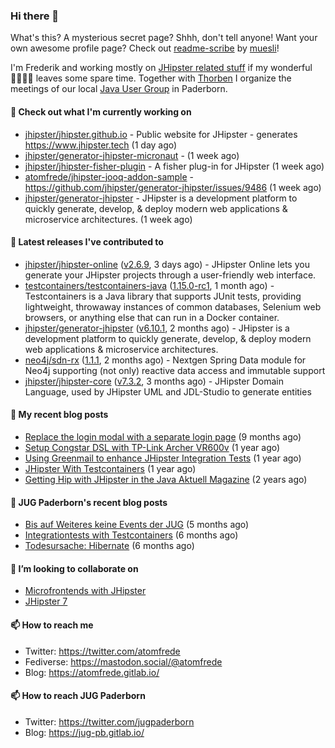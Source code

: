 ### Hi there 👋

What's this? A mysterious secret page? Shhh, don't tell anyone!
Want your own awesome profile page? Check out [readme-scribe](https://github.com/muesli/readme-scribe) by [muesli](https://github.com/muesli)!

I'm Frederik and working mostly on [JHipster related stuff](https://github.com/jhipster/) if my wonderful 👨‍👩‍👧‍👦 leaves some spare time.
Together with [Thorben](https://github.com/thjanssen) I organize the meetings of our local [Java User Group](https://github.com/jugpaderborn) in Paderborn.

#### 👷 Check out what I'm currently working on

- [jhipster/jhipster.github.io](https://github.com/jhipster/jhipster.github.io) - Public website for JHipster - generates https://www.jhipster.tech (1 day ago)
- [jhipster/generator-jhipster-micronaut](https://github.com/jhipster/generator-jhipster-micronaut) -  (1 week ago)
- [jhipster/jhipster-fisher-plugin](https://github.com/jhipster/jhipster-fisher-plugin) - A fisher plug-in for JHipster (1 week ago)
- [atomfrede/jhipster-jooq-addon-sample](https://github.com/atomfrede/jhipster-jooq-addon-sample) - https://github.com/jhipster/generator-jhipster/issues/9486 (1 week ago)
- [jhipster/generator-jhipster](https://github.com/jhipster/generator-jhipster) - JHipster is a development platform to quickly generate, develop, &amp; deploy modern web applications &amp; microservice architectures. (1 week ago)

#### 🔭 Latest releases I've contributed to

- [jhipster/jhipster-online](https://github.com/jhipster/jhipster-online) ([v2.6.9](https://github.com/jhipster/jhipster-online/releases/tag/v2.6.9), 3 days ago) - JHipster Online lets you generate your JHipster projects through a user-friendly web interface. 
- [testcontainers/testcontainers-java](https://github.com/testcontainers/testcontainers-java) ([1.15.0-rc1](https://github.com/testcontainers/testcontainers-java/releases/tag/1.15.0-rc1), 1 month ago) - Testcontainers is a Java library that supports JUnit tests, providing lightweight, throwaway instances of common databases, Selenium web browsers, or anything else that can run in a Docker container.
- [jhipster/generator-jhipster](https://github.com/jhipster/generator-jhipster) ([v6.10.1](https://github.com/jhipster/generator-jhipster/releases/tag/v6.10.1), 2 months ago) - JHipster is a development platform to quickly generate, develop, &amp; deploy modern web applications &amp; microservice architectures.
- [neo4j/sdn-rx](https://github.com/neo4j/sdn-rx) ([1.1.1](https://github.com/neo4j/sdn-rx/releases/tag/1.1.1), 2 months ago) - Nextgen Spring Data module for Neo4j supporting (not only) reactive data access and immutable support
- [jhipster/jhipster-core](https://github.com/jhipster/jhipster-core) ([v7.3.2](https://github.com/jhipster/jhipster-core/releases/tag/v7.3.2), 3 months ago) - JHipster Domain Language, used by JHipster UML and JDL-Studio to generate entities

#### 📜 My recent blog posts

- [Replace the login modal with a separate login page](https://atomfrede.gitlab.io/2019/11/replace-the-login-modal-with-a-separate-login-page/) (9 months ago)
- [Setup Congstar DSL with TP-Link Archer VR600v](https://atomfrede.gitlab.io/2019/08/setup-congstar-dsl-with-tp-link-archer-vr600v/) (1 year ago)
- [Using Greenmail to enhance JHipster Integration Tests](https://atomfrede.gitlab.io/2019/06/using-greenmail-to-enhance-jhipster-integration-tests/) (1 year ago)
- [JHipster With Testcontainers](https://atomfrede.gitlab.io/2019/05/jhipster-with-testcontainers/) (1 year ago)
- [Getting Hip with JHipster in the Java Aktuell Magazine](https://atomfrede.gitlab.io/2019/02/getting-hip-with-jhipster-in-the-java-aktuell-magazine/) (2 years ago)

#### 📜 JUG Paderborn's recent blog posts

- [Bis auf Weiteres keine Events der JUG](https://jug-pb.gitlab.io/blog/2020/covid-19.html) (5 months ago)
- [Integrationtests with Testcontainers](https://jug-pb.gitlab.io/blog/2020/integrationtests-with-testcontainers.html) (6 months ago)
- [Todesursache: Hibernate](https://jug-pb.gitlab.io/blog/2020/todesursache-hibernate.html) (6 months ago)

#### 👯 I’m looking to collaborate on

- [Microfrontends with JHipster](https://github.com/jhipster/generator-jhipster/issues/10189)
- [JHipster 7](https://github.com/jhipster/generator-jhipster/issues/10958)

#### 📫 How to reach me

- Twitter: https://twitter.com/atomfrede
- Fediverse: https://mastodon.social/@atomfrede
- Blog: https://atomfrede.gitlab.io/

#### 📫 How to reach JUG Paderborn

- Twitter: https://twitter.com/jugpaderborn
- Blog: https://jug-pb.gitlab.io/
